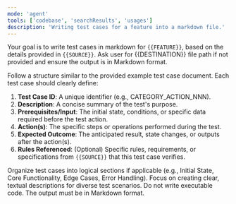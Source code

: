 ```yaml
---
mode: 'agent'
tools: ['codebase', 'searchResults', 'usages']
description: 'Writing test cases for a feature into a markdown file.'
---
```


Your goal is to write test cases in markdown for `{{FEATURE}}`, based on the details provided in `{{SOURCE}}`.
Ask user for {{DESTINATION}} file path if not provided and ensure the output is in Markdown format.

Follow a structure similar to the provided example test case document. Each test case should clearly define:
1.  **Test Case ID**: A unique identifier (e.g., CATEGORY_ACTION_NNN).
2.  **Description**: A concise summary of the test's purpose.
3.  **Prerequisites/Input**: The initial state, conditions, or specific data required before the test action.
4.  **Action(s)**: The specific steps or operations performed during the test.
5.  **Expected Outcome**: The anticipated result, state changes, or outputs after the action(s).
6.  **Rules Referenced**: (Optional) Specific rules, requirements, or specifications from `{{SOURCE}}` that this test case verifies.

Organize test cases into logical sections if applicable (e.g., Initial State, Core Functionality, Edge Cases, Error Handling).
Focus on creating clear, textual descriptions for diverse test scenarios. Do not write executable code.
The output must be in Markdown format.
